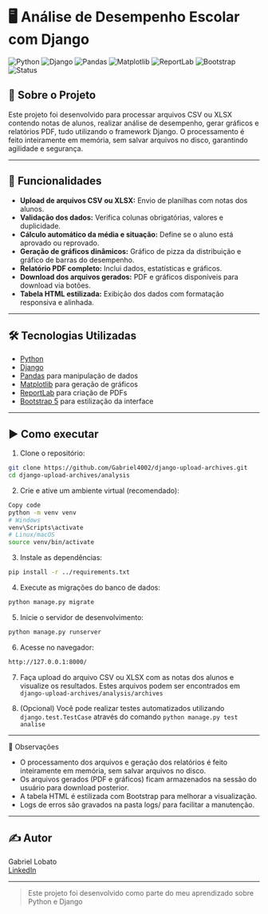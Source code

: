 # 🖥️ Análise de Desempenho Escolar com Django

![Python](https://img.shields.io/badge/Python-3.10%2B-blue)
![Django](https://img.shields.io/badge/Django-5.2.6-006400)
![Pandas](https://img.shields.io/badge/Pandas-1.5.3-1f77b4?logo=pandas&logoColor=white)
![Matplotlib](https://img.shields.io/badge/Matplotlib-3.7.1-ff7f0e?logo=matplotlib&logoColor=white)
![ReportLab](https://img.shields.io/badge/ReportLab-3.6.12-4B8BBE?logo=python&logoColor=white)
![Bootstrap](https://img.shields.io/badge/Bootstrap-5.3-purple?logo=bootstrap&logoColor=white)
![Status](https://img.shields.io/badge/Status-Concluído-brightgreen)

## 📌 Sobre o Projeto
Este projeto foi desenvolvido para processar arquivos CSV ou XLSX contendo notas de alunos, realizar análise de desempenho, gerar gráficos e relatórios PDF, tudo utilizando o framework Django. O processamento é feito inteiramente em memória, sem salvar arquivos no disco, garantindo agilidade e segurança.

---

## 🚀 Funcionalidades
- **Upload de arquivos CSV ou XLSX:** Envio de planilhas com notas dos alunos.
- **Validação dos dados:** Verifica colunas obrigatórias, valores e duplicidade.
- **Cálculo automático da média e situação:** Define se o aluno está aprovado ou reprovado.
- **Geração de gráficos dinâmicos:** Gráfico de pizza da distribuição e gráfico de barras do desempenho.
- **Relatório PDF completo:** Inclui dados, estatísticas e gráficos.
- **Download dos arquivos gerados:** PDF e gráficos disponíveis para download via botões.
- **Tabela HTML estilizada:** Exibição dos dados com formatação responsiva e alinhada.

---

## 🛠 Tecnologias Utilizadas
- [Python](https://www.python.org/)
- [Django](https://www.djangoproject.com/)
- [Pandas](https://pandas.pydata.org/) para manipulação de dados
- [Matplotlib](https://matplotlib.org/) para geração de gráficos
- [ReportLab](https://www.reportlab.com/) para criação de PDFs
- [Bootstrap 5](https://getbootstrap.com/) para estilização da interface

---

## ▶️ Como executar

1. Clone o repositório:
```bash
git clone https://github.com/Gabriel4002/django-upload-archives.git
cd django-upload-archives/analysis
```

2. Crie e ative um ambiente virtual (recomendado):
```bash
Copy code
python -m venv venv
# Windows
venv\Scripts\activate
# Linux/macOS
source venv/bin/activate
```

3. Instale as dependências:
```bash
pip install -r ../requirements.txt
```

4. Execute as migrações do banco de dados:
```bash
python manage.py migrate
```

5. Inicie o servidor de desenvolvimento:
```bash
python manage.py runserver
```

6. Acesse no navegador:
```bash
http://127.0.0.1:8000/
```

7. Faça upload do arquivo CSV ou XLSX com as notas dos alunos e visualize os resultados. Estes arquivos podem ser encontrados em ```django-upload-archives/analysis/archives```

8. (Opcional) Você pode realizar testes automatizados utilizando `django.test.TestCase` através do comando ```python manage.py test analise```

---

📝 Observações
- O processamento dos arquivos e geração dos relatórios é feito inteiramente em memória, sem salvar arquivos no disco.
- Os arquivos gerados (PDF e gráficos) ficam armazenados na sessão do usuário para download posterior.
- A tabela HTML é estilizada com Bootstrap para melhorar a visualização.
- Logs de erros são gravados na pasta logs/ para facilitar a manutenção.

---

## ✍️ Autor

Gabriel Lobato  
[LinkedIn](https://www.linkedin.com/in/gabriel-lobato-314096371)

---

> Este projeto foi desenvolvido como parte do meu aprendizado sobre Python e Django

